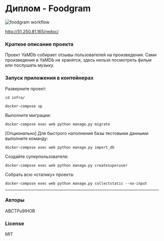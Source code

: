 # Диплом - Foodgram

![foodgram workflow](https://github.com/abctpu9ihob/yamdb_final/actions/workflows/foodgram_workflow.yml/badge.svg)

http://51.250.81.165/redoc/

### Краткое описание проекта

Проект YaMDb собирает отзывы пользователей на произведения. Сами произведения в YaMDb не хранятся, здесь нельзя посмотреть фильм или послушать музыку.

### Запуск приложения в контейнерах

Разверните проект:

```cd infra/```

```docker-compose up```

Выполните миграции:

```docker-compose exec web python manage.py migrate```

[Опционально] Для быстрого наполнения базы тестовыми данными выполните команду:

```docker-compose exec web python manage.py import_db```

Создайте суперпользователя:

```docker-compose exec web python manage.py createsuperuser```

Собрать всю «статику» проекта:

```docker-compose exec web python manage.py collectstatic --no-input```

***
### Авторы
ABCTPu9IHOB

### License
MIT